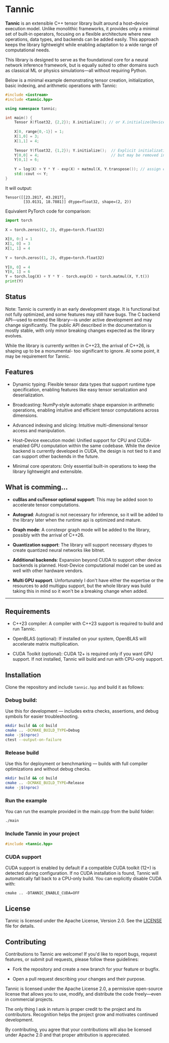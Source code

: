 # Tannic 
 
**Tannic** is an extensible C++ tensor library built around a host–device execution model.
Unlike monolithic frameworks, it provides only a minimal set of built‑in operators, focusing on a flexible architecture where new operations, data types, and backends can be added easily.
This approach keeps the library lightweight while enabling adaptation to a wide range of computational needs.

This library is designed to serve as the foundational core for a neural network inference framework, but is equally suited to other domains such as classical ML or physics simulations—all without requiring Python. 

Below is a minimal example demonstrating tensor creation, initialization, basic indexing, and arithmetic operations with Tannic:

```cpp
#include <iostream>
#include <tannic.hpp>

using namespace tannic;

int main() { 
    Tensor X(float32, {2,2}); X.initialize(); // or X.initialize(Device()) for CUDA support
    
    X[0, range{0,-1}] = 1;  
    X[1,0] = 3;             
    X[1,1] = 4;           
    
    Tensor Y(float32, {1,2}); Y.initialize();  // Explicit initialization required for now
    Y[0,0] = 4;                                // but may be removed in the future.
    Y[0,1] = 6;    
    
    Y = log(X) + Y * Y - exp(X) + matmul(X, Y.transpose()); // assign expressions dynamically like in python
    std::cout << Y; 
}
```

It will output: 

```
Tensor([[23.2817, 43.2817], 
        [33.0131, 18.7881]] dtype=float32, shape=(2, 2))
```

Equivalent PyTorch code for comparison:

```python
import torch
 
X = torch.zeros((2, 2), dtype=torch.float32)
 
X[0, 0:] = 1       
X[1, 0] = 3
X[1, 1] = 4
 
Y = torch.zeros((1, 2), dtype=torch.float32)
 
Y[0, 0] = 4     
Y[0, 1] = 6       
Y = torch.log(X) + Y * Y - torch.exp(X) + torch.matmul(X, Y.t())
print(Y) 
```  


## Status

Note: Tannic is currently in an early development stage. It is functional but not fully optimized, and some features may still have bugs. The C backend API—used to extend the library—is under active development and may change significantly. The public API described in the documentation is mostly stable, with only minor breaking changes expected as the library evolves.

While the library is currently written in C++23, the arrival of C++26, is shaping up to be a monumental- too significant to ignore. At some point, it may be requirement for Tannic. 


## Features

- Dynamic typing: Flexible tensor data types that support runtime type specification, enabling features like easy tensor serialization and deserialization.

- Broadcasting: NumPy‑style automatic shape expansion in arithmetic operations, enabling intuitive and efficient tensor computations across dimensions.

- Advanced indexing and slicing: Intuitive multi-dimensional tensor access and manipulation.

- Host–Device execution model: Unified support for CPU and CUDA-enabled GPU computation within the same codebase. While the device backend is currently developed in CUDA, the design is not tied to it and can support other backends in the future.

- Minimal core operators: Only essential built-in operations to keep the library lightweight and extensible. 


## What is comming...

- **cuBlas and cuTensor optional support**: This may be added soon to accelerate tensor computations.

- **Autograd**: Autograd is not necessary for inference, so it will be added to the library later when the runtime api is optimized and mature.

- **Graph mode**: A constexpr graph mode will be added to the library, possibly with the arrival of C++26.

- **Quantization support**: The library will support necessary dtypes to create quantized neural networks like bitnet.

- **Additional backends**: Expansion beyond CUDA to support other device backends is planned. Host-Device computational model can be used as well with other hardware vendors.

- **Multi GPU support**. Unfortunately I don't have either the expertise or the resources to add multigpu support, but the whole library was build taking this in mind so it won't be a breaking change when added. 

---

## Requirements

- C++23 compiler: A compiler with C++23 support is required to build and run Tannic. 

- OpenBLAS (optional): If installed on your system, OpenBLAS will accelerate matrix multiplication.

- CUDA Toolkit (optional): CUDA 12+ is required only if you want GPU support. If not installed, Tannic will build and run with CPU-only support.
 

## Installation

Clone the repository and include `tannic.hpp` and build it as follows:

### Debug build:
Use this for development — includes extra checks, assertions, 
and debug symbols for easier troubleshooting.

```bash
mkdir build && cd build
cmake .. -DCMAKE_BUILD_TYPE=Debug
make -j$(nproc)
ctest --output-on-failure
``` 


### Release build
Use this for deployment or benchmarking — builds with full 
compiler optimizations and without debug checks.

```bash 
mkdir build && cd build
cmake .. -DCMAKE_BUILD_TYPE=Release
make -j$(nproc) 
```

### Run the example
You can run the example provided in the main.cpp from the build folder:
```bash
./main
```
 
### Include Tannic in your project
```cpp
#include <tannic.hpp>
``` 

### CUDA support
CUDA support is enabled by default if a compatible CUDA toolkit (12+) is detected during configuration.
If no CUDA installation is found, Tannic will automatically fall back to a CPU‑only build.
You can explicitly disable CUDA with:

```
cmake .. -DTANNIC_ENABLE_CUDA=OFF
```

## License

Tannic is licensed under the Apache License, Version 2.0. See the [LICENSE](LICENSE) file for details.
 

## Contributing

Contributions to Tannic are welcome! If you'd like to report bugs, request features, or submit pull requests, please follow these guidelines:

- Fork the repository and create a new branch for your feature or bugfix. 

- Open a pull request describing your changes and their purpose. 

Tannic is licensed under the Apache License 2.0, a permissive open-source license that allows you to use, modify, and distribute the code freely—even in commercial projects.

The only thing I ask in return is proper credit to the project and its contributors. Recognition helps the project grow and motivates continued development.

By contributing, you agree that your contributions will also be licensed under Apache 2.0 and that proper attribution is appreciated.